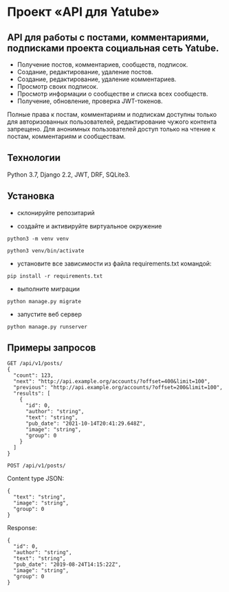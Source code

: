# Проект «API для Yatube»

## API для работы с постами, комментариями, подписками проекта социальная сеть Yatube. 

- Получение постов, комментариев, сообществ, подписок.
- Создание, редактирование, удаление постов.
- Создание, редактирование, удаление комментариев.
- Просмотр своих подписок.
- Просмотр информации о сообществе и списка всех сообществ. 
- Получение, обновление, проверка JWT-токенов.

Полные права к постам, комментариям и подпискам доступны только для авторизованных пользователей, редактирование чужого контента запрещено. 
Для анонимных пользователей доступ только на чтение к постам, комментариям и сообществам.

## Технологии

Python 3.7, Django 2.2, JWT, DRF, SQLite3.

## Установка

- склонируйте репозитарий 

- создайте и активируйте виртуальное окружение

`python3 -m venv venv`

`python3 venv/bin/activate`

- установите все зависимости из файла requirements.txt командой: 

`pip install -r requirements.txt`

- выполните миграции

`python manage.py migrate`

- запустите веб сервер

`python manage.py runserver`

## Примеры запросов

```
GET /api/v1/posts/
{
  "count": 123,
  "next": "http://api.example.org/accounts/?offset=400&limit=100",
  "previous": "http://api.example.org/accounts/?offset=200&limit=100",
  "results": [
    {
      "id": 0,
      "author": "string",
      "text": "string",
      "pub_date": "2021-10-14T20:41:29.648Z",
      "image": "string",
      "group": 0
    }
  ]
}
```

`POST /api/v1/posts/`

Content type JSON:
```
{
  "text": "string",
  "image": "string",
  "group": 0
}
```
Response:
```
{
  "id": 0,
  "author": "string",
  "text": "string",
  "pub_date": "2019-08-24T14:15:22Z",
  "image": "string",
  "group": 0
}
```
